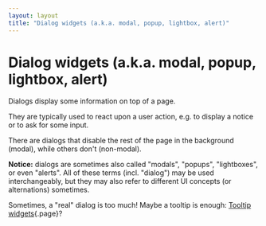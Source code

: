```yaml
---
layout: layout
title: "Dialog widgets (a.k.a. modal, popup, lightbox, alert)"
---
```


# Dialog widgets (a.k.a. modal, popup, lightbox, alert)

Dialogs display some information on top of a page.

They are typically used to react upon a user action, e.g. to display a notice or to ask for some input.

There are dialogs that disable the rest of the page in the background (modal), while others don't (non-modal).

**Notice:** dialogs are sometimes also called "modals", "popups", "lightboxes", or even "alerts". All of these terms (incl. "dialog") may be used interchangeably, but they may also refer to different UI concepts (or alternations) sometimes.

Sometimes, a "real" dialog is too much! Maybe a tooltip is enough: [Tooltip widgets](/code-examples/interactive-javascript-and-widgets/tooltip-widgets){.page}?